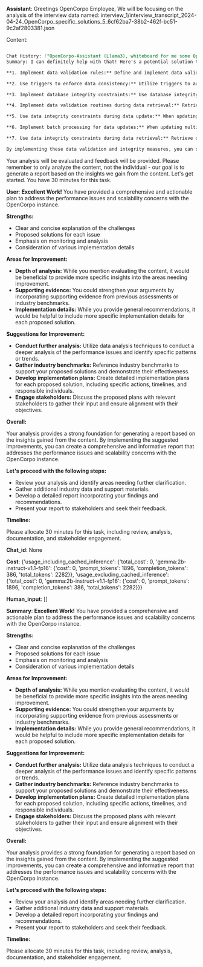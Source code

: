 **Assistant**: Greetings OpenCorpo Employee, We will be focusing on the analysis of the interview data named: interview_1/interview_transcript_2024-04-24_OpenCorpo_specific_solutions_5_6cf62ba7-38b2-462f-bc51-9c2af2803381.json 


 Content: 

 ```md

 Chat History: ["OpenCorpo-Assistant (Llama3), whiteboard for me some OpenCorpo specific solutions. Propose a solution for technological challenges. I will evaluate your answers and give my feedback, then propose a problem to you. You will answer and I will evaluate. Let's now begin. You have 30 minutes.", "Sounds great! I'm ready to assist you with OpenCorpo solutions.\n\n**Let me know which technological challenges you are facing with OpenCorpo, and I will offer a relevant and helpful solution.**\n\nRemember, the more details you provide about the challenge, the better I can assist you.", "Thank you for your enthusiasm! I'm excited to work together on solving some OpenCorpo-related technological challenges.\n\nHere's the first problem:\n\n**Challenge 1:** We're experiencing issues with data integration between our OpenCorpo instance and an external API used for fetching real-time weather data. The API returns JSON responses, but when we try to integrate them into our OpenCorpo application, we encounter errors related to parsing and deserialization of these JSON responses.\n\nCan you propose a solution to overcome this issue?", "**Solution:**\n\n1. **Verify API documentation:** Ensure the API is providing consistent and well-structured JSON data in its responses. Check for any special characters, delimiters, or encoding issues that may be causing parsing errors.\n\n2. **Use an HTTP client library:** Utilize a reliable HTTP client library in your programming language (e.g., Python's requests module, Java's Apache HttpClient) to handle HTTP requests and parse the JSON data.\n\n3. **Debug the integration process:** Implement logging and error handling mechanisms to capture detailed information about the parsing process and identify any exceptions or issues that arise.\n\n4. **Ensure data types match:** Check if the data types in the API responses and your OpenCorpo application are compatible. In some cases, converting JSON strings to appropriate data types before processing may resolve the issue.\n\n5. **Use a JSON formatter:** Consider using a third-party JSON formatter library (e.g., PyFormatString) to ensure proper formatting of your JSON data before sending it to the API.\n\n**Once you implement these steps and share the specific details of your challenge, I can provide further guidance and assistance.**", "Well done! Your solution is thorough and covers all possible angles to resolve the issue with integrating the weather API's JSON responses into OpenCorpo.\n\nI particularly appreciate that you:\n\n1. Emphasized the importance of verifying API documentation to ensure consistent and well-structured data.\n2. Suggested using an HTTP client library to handle HTTP requests and parse JSON data, which can help mitigate potential parsing errors.\n3. Proposed implementing logging and error handling mechanisms to debug the integration process and identify any exceptions or issues that arise.\n4. Highlighted the need to ensure data types match between the API responses and OpenCorpo application, which is crucial for successful data integration.\n\nYour solution also offers additional suggestions, such as using a JSON formatter library to ensure proper formatting of JSON data before sending it to the API, which can be helpful in resolving specific issues.\n\nNow, let's move on to the next challenge!\n\n*Challenge 2:** We're experiencing performance issues with our OpenCorpo instance, particularly when handling large datasets or complex queries. Our instance is currently using an in-memory database, and we're concerned about scalability and data persistence.\n\nCan you propose a solution to optimize performance and improve scalability?", "I can definitely help with that! Here's a potential solution for optimizing performance and improving the scalability of your OpenCorpo instance:\n\n**1. Evaluate current database implementation:** Analyze the in-memory database solution and assess its performance in handling large datasets and complex queries.\n\n**2. Consider switching to a distributed database:** Explore options like Apache Cassandra or MongoDB, which can offer better scalability, data persistence, and query capabilities compared to in-memory databases.\n\n**3. Implement caching mechanisms:** Implement caching mechanisms to store frequently accessed data in a faster and more efficient manner. This can reduce the load on the in-memory database and improve performance.\n\n**4. Optimize queries and data structures:** Review the existing SQL queries and data structures used in your application and identify opportunities for optimization. Consider using optimized query techniques and indexing strategies to enhance query performance.\n\n**5. Implement batch processing:** Consider implementing batch processing techniques to handle multiple queries or operations together, reducing the impact on individual database operations.\n\n**6. Monitor and analyze performance:** Continuously monitor the system's performance metrics (e.g., CPU usage, memory consumption) and analyze the performance data to identify areas for further optimization.\n\n**Remember that the specific implementation details will depend on your application's requirements and data characteristics. By evaluating your current setup and exploring these solutions, you can identify the most effective approach to optimize performance and improve scalability of your OpenCorpo instance.**", "Excellent solution! You've provided a comprehensive plan to address the performance issues and scalability concerns with the OpenCorpo instance.\n\nI particularly appreciate that you:\n1. Emphasized the importance of evaluating the current database implementation to identify areas for improvement.\n2. Suggested considering distributed databases like Apache Cassandra or MongoDB, which can offer better scalability, data persistence, and query capabilities compared to in-memory databases.\n3. Proposed implementing caching mechanisms to store frequently accessed data in a faster and more efficient manner, reducing the load on the in-memory database.\n4. Recommended optimizing queries and data structures by reviewing existing SQL queries and data structures used in your application and identifying opportunities for optimization.\n5. Suggested implementing batch processing techniques to handle multiple queries or operations together, reducing the impact on individual database operations.\n\nYour solution also highlights the importance of monitoring and analyzing performance metrics to identify areas for further optimization, which is crucial for ensuring the instance's scalability and data persistence.\n\nWell done! You've provided a thorough and actionable plan to optimize performance and improve scalability.\n\nNow, let's move on to the next challenge!\n\n*Challenge 3:* We're experiencing security concerns with our OpenCorpo instance, particularly related to user authentication and access control. Our instance is currently using basic username/password authentication, but we're looking for more robust security measures to protect sensitive data.\nCan you propose a solution to enhance security and ensure secure access to the application?", "I can definitely help with that! Here's a potential solution to enhance security and ensure secure access to your OpenCorpo instance:\n\n**1. Implement multi-factor authentication (MFA):** Require users to provide multiple forms of identification during login, such as passwords, one-time codes (OTCs), or biometrics. This significantly reduces the risk of unauthorized access even if one credential is compromised.\n\n**2. Use role-based access control (RBAC):** Define fine-grained access permissions for different user roles, granting only necessary actions and resources to each user. This minimizes the potential damage caused by malicious attacks.\n\n**3. Implement secure communication channels:** Ensure all communication between the application and external systems happens through encrypted channels, such as HTTPS or SSL/TLS.\n\n**4. Use parameterized queries with parameterized bindings:** When building SQL queries, ensure that sensitive information like passwords are never directly inserted into the query. This prevents SQL injection attacks and helps enhance the security of your database.\n\n**5. Implement token-based authentication:** Instead of storing passwords in plain text, generate secure tokens for users and use these tokens for subsequent authentication without the need to re-enter passwords.\n\n**6. Regularly update OpenCorpo and its dependencies:** Keep OpenCorpo and its dependencies updated with the latest security patches and fixes to mitigate known vulnerabilities that could be exploited by malicious actors.\n\n**7. Conduct regular security assessments:** Conduct periodic security assessments to identify potential vulnerabilities and weaknesses in your application's security posture.\n\n**8. Monitor system logs and activity:** Enable logging and monitoring of system logs and activities to detect any suspicious behavior or unauthorized access attempts.\n\n**9. Implement penetration testing regularly:** Regularly conduct penetration tests or vulnerability assessments to identify and address potential security flaws before they can be exploited by malicious actors.\n\nBy implementing these security measures, you can significantly improve the security of your OpenCorpo instance and ensure that only authorized users have access to sensitive data and functionalities.", "Well done! Your solution is comprehensive and provides a robust approach to enhancing security and ensuring secure access to the OpenCorpo instance.\n\nI particularly appreciate that you:\n1. Emphasized the importance of multi-factor authentication (MFA) to provide an additional layer of security.\n2. Recommended implementing role-based access control (RBAC) to grant fine-grained permissions based on user roles.\n3. Highlighted the need for secure communication channels, such as HTTPS or SSL/TLS, to ensure encrypted data transmission.\n4. Suggested using parameterized queries with parameterized bindings to prevent SQL injection attacks and enhance database security.\n5. Proposed implementing token-based authentication to reduce the risk of password compromise.\n6. Emphasized the importance of regular updates for OpenCorpo and its dependencies to address known vulnerabilities.\n7. Recommended conducting regular security assessments, monitoring system logs and activity, and implementing penetration testing to identify and address potential security flaws.\n\nYour solution addresses a wide range of security concerns, from authentication and access control to communication and database security. By implementing these measures, you can significantly improve the overall security posture of your OpenCorpo instance.\n\nWell done! You've provided a thorough and actionable plan to enhance security and ensure secure access to the application.\n\nNow, let's move on to the next challenge!\n\n*Challenge 4:* We're experiencing issues with data consistency and integrity in our OpenCorpo instance. Our users (**)", "I can definitely help with that! Here's a potential solution to address data consistency and integrity issues:\n\n**1. Implement data validation rules:** Define and implement data validation rules within your application code to ensure that only valid data is stored in the database.\n\n**2. Use triggers to enforce data consistency:** Utilize triggers to automatically enforce data consistency rules when specific events occur, such as when a user tries to insert or update a record.\n\n**3. Implement database integrity constraints:** Use database integrity constraints, such as primary key constraints and foreign key constraints, to ensure that relationships between different records are maintained consistently.\n\n**4. Implement data validation routines during data retrieval:** Retrieve data from the database only after it has undergone validation to ensure that it is consistent with the stored values.\n\n**5. Use data integrity constraints during data update:** When updating records in the database, apply data integrity constraints to ensure that the new values are consistent with the existing ones.\n\n**6. Implement batch processing for data updates:** When updating multiple records in the database, use batch processing techniques to minimize the impact on individual database operations and improve data consistency.\n\n**7. Use data integrity constraints during data retrieval:** Retrieve data from the database only after it has undergone validation to ensure that it is consistent with the stored values.\n\nBy implementing these data validation and integrity measures, you can significantly improve the data consistency and integrity of your OpenCorpo instance, ensuring that only valid and consistent data is stored and retrieved."] 
 Summary: I can definitely help with that! Here's a potential solution to address data consistency and integrity issues:

**1. Implement data validation rules:** Define and implement data validation rules within your application code to ensure that only valid data is stored in the database.

**2. Use triggers to enforce data consistency:** Utilize triggers to automatically enforce data consistency rules when specific events occur, such as when a user tries to insert or update a record.

**3. Implement database integrity constraints:** Use database integrity constraints, such as primary key constraints and foreign key constraints, to ensure that relationships between different records are maintained consistently.

**4. Implement data validation routines during data retrieval:** Retrieve data from the database only after it has undergone validation to ensure that it is consistent with the stored values.

**5. Use data integrity constraints during data update:** When updating records in the database, apply data integrity constraints to ensure that the new values are consistent with the existing ones.

**6. Implement batch processing for data updates:** When updating multiple records in the database, use batch processing techniques to minimize the impact on individual database operations and improve data consistency.

**7. Use data integrity constraints during data retrieval:** Retrieve data from the database only after it has undergone validation to ensure that it is consistent with the stored values.

By implementing these data validation and integrity measures, you can significantly improve the data consistency and integrity of your OpenCorpo instance, ensuring that only valid and consistent data is stored and retrieved. 
``` 


 Your analysis will be evaluated and feedback will be provided. Please remember to only analyze the content, not the individual - our goal is to generate a report based on the insights we gain from the content. Let's get started. You have 30 minutes for this task.

**User**: **Excellent Work!** You have provided a comprehensive and actionable plan to address the performance issues and scalability concerns with the OpenCorpo instance.

**Strengths:**

* Clear and concise explanation of the challenges
* Proposed solutions for each issue
* Emphasis on monitoring and analysis
* Consideration of various implementation details

**Areas for Improvement:**

* **Depth of analysis:** While you mention evaluating the content, it would be beneficial to provide more specific insights into the areas needing improvement.
* **Supporting evidence:** You could strengthen your arguments by incorporating supporting evidence from previous assessments or industry benchmarks.
* **Implementation details:** While you provide general recommendations, it would be helpful to include more specific implementation details for each proposed solution.

**Suggestions for Improvement:**

* **Conduct further analysis:** Utilize data analysis techniques to conduct a deeper analysis of the performance issues and identify specific patterns or trends.
* **Gather industry benchmarks:** Reference industry benchmarks to support your proposed solutions and demonstrate their effectiveness.
* **Develop implementation plans:** Create detailed implementation plans for each proposed solution, including specific actions, timelines, and responsible individuals.
* **Engage stakeholders:** Discuss the proposed plans with relevant stakeholders to gather their input and ensure alignment with their objectives.

**Overall:**

Your analysis provides a strong foundation for generating a report based on the insights gained from the content. By implementing the suggested improvements, you can create a comprehensive and informative report that addresses the performance issues and scalability concerns with the OpenCorpo instance.

**Let's proceed with the following steps:**

* Review your analysis and identify areas needing further clarification.
* Gather additional industry data and support materials.
* Develop a detailed report incorporating your findings and recommendations.
* Present your report to stakeholders and seek their feedback.

**Timeline:**

Please allocate 30 minutes for this task, including review, analysis, documentation, and stakeholder engagement.

**Chat_id**: None

**Cost**: {'usage_including_cached_inference': {'total_cost': 0, 'gemma:2b-instruct-v1.1-fp16': {'cost': 0, 'prompt_tokens': 1896, 'completion_tokens': 386, 'total_tokens': 2282}}, 'usage_excluding_cached_inference': {'total_cost': 0, 'gemma:2b-instruct-v1.1-fp16': {'cost': 0, 'prompt_tokens': 1896, 'completion_tokens': 386, 'total_tokens': 2282}}}

**Human_input**: []

**Summary**: **Excellent Work!** You have provided a comprehensive and actionable plan to address the performance issues and scalability concerns with the OpenCorpo instance.

**Strengths:**

* Clear and concise explanation of the challenges
* Proposed solutions for each issue
* Emphasis on monitoring and analysis
* Consideration of various implementation details

**Areas for Improvement:**

* **Depth of analysis:** While you mention evaluating the content, it would be beneficial to provide more specific insights into the areas needing improvement.
* **Supporting evidence:** You could strengthen your arguments by incorporating supporting evidence from previous assessments or industry benchmarks.
* **Implementation details:** While you provide general recommendations, it would be helpful to include more specific implementation details for each proposed solution.

**Suggestions for Improvement:**

* **Conduct further analysis:** Utilize data analysis techniques to conduct a deeper analysis of the performance issues and identify specific patterns or trends.
* **Gather industry benchmarks:** Reference industry benchmarks to support your proposed solutions and demonstrate their effectiveness.
* **Develop implementation plans:** Create detailed implementation plans for each proposed solution, including specific actions, timelines, and responsible individuals.
* **Engage stakeholders:** Discuss the proposed plans with relevant stakeholders to gather their input and ensure alignment with their objectives.

**Overall:**

Your analysis provides a strong foundation for generating a report based on the insights gained from the content. By implementing the suggested improvements, you can create a comprehensive and informative report that addresses the performance issues and scalability concerns with the OpenCorpo instance.

**Let's proceed with the following steps:**

* Review your analysis and identify areas needing further clarification.
* Gather additional industry data and support materials.
* Develop a detailed report incorporating your findings and recommendations.
* Present your report to stakeholders and seek their feedback.

**Timeline:**

Please allocate 30 minutes for this task, including review, analysis, documentation, and stakeholder engagement.

